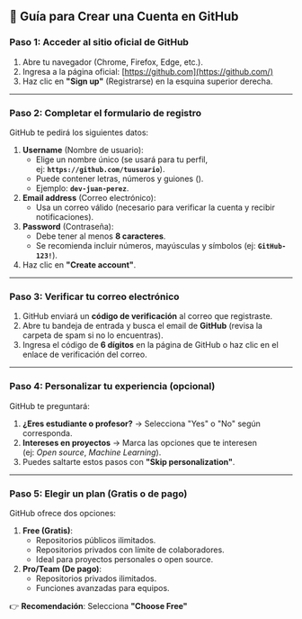 ## **📌 Guía para Crear una Cuenta en GitHub**

### **Paso 1: Acceder al sitio oficial de GitHub**

1. Abre tu navegador (Chrome, Firefox, Edge, etc.).
2. Ingresa a la página oficial: [https://github.com](https://github.com/)
3. Haz clic en **"Sign up"** (Registrarse) en la esquina superior derecha.

---

### **Paso 2: Completar el formulario de registro**

GitHub te pedirá los siguientes datos:

1. **Username** (Nombre de usuario):
    - Elige un nombre único (se usará para tu perfil, ej: **`https://github.com/tuusuario`**).
    - Puede contener letras, números y guiones ().
    - Ejemplo: **`dev-juan-perez`**.
2. **Email address** (Correo electrónico):
    - Usa un correo válido (necesario para verificar la cuenta y recibir notificaciones).
3. **Password** (Contraseña):
    - Debe tener al menos **8 caracteres**.
    - Se recomienda incluir números, mayúsculas y símbolos (ej: **`GitHub-123!`**).
4. Haz clic en **"Create account"**.

---

### **Paso 3: Verificar tu correo electrónico**

1. GitHub enviará un **código de verificación** al correo que registraste.
2. Abre tu bandeja de entrada y busca el email de **GitHub** (revisa la carpeta de spam si no lo encuentras).
3. Ingresa el código de **6 dígitos** en la página de GitHub o haz clic en el enlace de verificación del correo.

---

### **Paso 4: Personalizar tu experiencia (opcional)**

GitHub te preguntará:

1. **¿Eres estudiante o profesor?** → Selecciona "Yes" o "No" según corresponda.
2. **Intereses en proyectos** → Marca las opciones que te interesen (ej: *Open source*, *Machine Learning*).
3. Puedes saltarte estos pasos con **"Skip personalization"**.

---

### **Paso 5: Elegir un plan (Gratis o de pago)**

GitHub ofrece dos opciones:

1. **Free (Gratis)**:
    - Repositorios públicos ilimitados.
    - Repositorios privados con límite de colaboradores.
    - Ideal para proyectos personales o open source.
2. **Pro/Team (De pago)**:
    - Repositorios privados ilimitados.
    - Funciones avanzadas para equipos.

👉 **Recomendación**: Selecciona **"Choose Free"** 